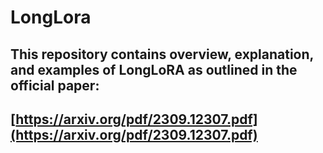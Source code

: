 # LongLora
## This repository contains overview, explanation, and examples of LongLoRA as outlined in the official paper: 
## [https://arxiv.org/pdf/2309.12307.pdf](https://arxiv.org/pdf/2309.12307.pdf)
